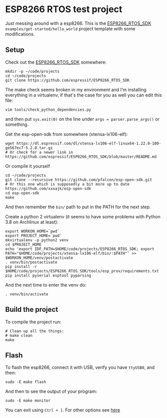 # ESP8266 RTOS test project

Just messing around with a esp8266. This is the [ESP8266_RTOS_SDK](https://github.com/espressif/ESP8266_RTOS_SDK) `examples/get-started/hello_world` project template with some modifications.

## Setup

Check out the [ESP8266_RTOS_SDK](https://github.com/espressif/ESP8266_RTOS_SDK) somewhere:
```
mkdir -p ~/code/projects
cd ~/code/projects
git clone https://github.com/espressif/ESP8266_RTOS_SDK
```

The make check seems broken in my environment and I'm installing everything in a virtualenv, if that's the case for you as well you can edit this file:
```
vim tools/check_python_dependencies.py
```

and then put `sys.exit(0)` on the line under `args = parser.parse_args()` or something.

Get the esp-open-sdk from somewhere (xtensa-lx106-elf):
```
wget https://dl.espressif.com/dl/xtensa-lx106-elf-linux64-1.22.0-100-ge567ec7-5.2.0.tar.gz
# Or check for a newer link in https://github.com/espressif/ESP8266_RTOS_SDK/blob/master/README.md
```

Or compile it yourself
```
cd ~/code/projects
git clone --recursive https://github.com/pfalcon/esp-open-sdk.git
# Or this one which is supposedly a bit more up to date https://github.com/xxxajk/esp-open-sdk
cd esp-open-sdk
make
```
And then remember the `bin/` path to put in the PATH for the next step.

Create a python 2 virtualenv (it seems to have some problems with Python 3.8 on Archlinux at least):
```
export WORKON_HOME=`pwd`
export PROJECT_HOME=`pwd`
mkvirtualenv -p python2 venv
cd $PROJECT_HOME
echo 'export IDF_PATH=$HOME/code/projects/ESP8266_RTOS_SDK; export PATH="$HOME/code/projects/xtensa-lx106-elf/bin/:$PATH"' >> $WORKON_HOME/venv/postactivate
. venv/bin/postactivate
pip install -r $HOME/code/projects/ESP8266_RTOS_SDK/tools/esp_prov/requirements.txt
pip install pyserial esptool pyparsing
```

And the next time to enter the venv do:
```
. venv/bin/activate
```

## Build the project

To compile the project run:
```
# Clean up all the things:
# make clean
make
```

## Flash

To flash the esp8266, connect it with USB, verify you have `ttyUSB0`, and then:
```
sudo -E make flash
```

And then to see the output of your program:
```
sudo -E make monitor
```

You can exit using `Ctrl + ]`. For other options see [here](https://docs.espressif.com/projects/esp8266-rtos-sdk/en/latest/get-started/index.html#monitor)
